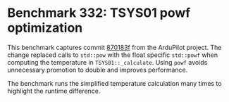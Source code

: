 # Benchmark 332: TSYS01 powf optimization

This benchmark captures commit [870183f](https://github.com/ArduPilot/ardupilot/commit/870183f26bd774a0073779f14519712a5cbf50fb) from the ArduPilot project.
The change replaced calls to `std::pow` with the float specific `std::powf` when
computing the temperature in `TSYS01::_calculate`.
Using `powf` avoids unnecessary promotion to double and improves performance.

The benchmark runs the simplified temperature calculation many times to
highlight the runtime difference.
